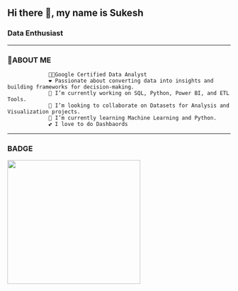 ## Hi there 👋, my name is Sukesh
### Data Enthusiast
-------------
### 💫ABOUT ME
 
                 👩‍💻Google Certified Data Analyst
                 ❤️ Passionate about converting data into insights and building frameworks for decision-making.
                 🔭 I’m currently working on SQL, Python, Power BI, and ETL Tools.
                 🙏 I’m looking to collaborate on Datasets for Analysis and Visualization projects.
                 🌱 I’m currently learning Machine Learning and Python.
                 💕 I love to do Dashbaords
------------
### BADGE
 <img src="https://user-images.githubusercontent.com/85696992/231519830-a67da721-c5ec-46d7-93c9-34d6d628dd6c.png" width="300" height="280">
